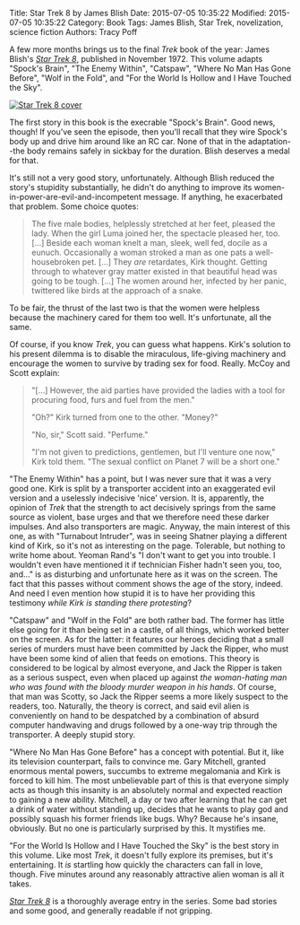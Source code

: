 Title: Star Trek 8 by James Blish
Date: 2015-07-05 10:35:22
Modified: 2015-07-05 10:35:22
Category: Book
Tags: James Blish, Star Trek, novelization, science fiction
Authors: Tracy Poff

A few more months brings us to the final *Trek* book of the year: James Blish's [*Star Trek 8*][trek8amzn], published in November 1972. This volume adapts "Spock's Brain", "The Enemy Within", "Catspaw", "Where No Man Has Gone Before", "Wolf in the Fold", and "For the World Is Hollow and I Have Touched the Sky".

[![Star Trek 8 cover]({filename}images/star-trek-8-cover.jpg)][trek8amzn]

The first story in this book is the execrable "Spock's Brain". Good news, though! If you've seen the episode, then you'll recall that they wire Spock's body up and drive him around like an RC car. None of that in the adaptation--the body remains safely in sickbay for the duration. Blish deserves a medal for that.

It's still not a very good story, unfortunately. Although Blish reduced the story's stupidity substantially, he didn't do anything to improve its women-in-power-are-evil-and-incompetent message. If anything, he exacerbated that problem. Some choice quotes:

> The five male bodies, helplessly stretched at her feet, pleased the lady. When the girl Luma joined her, the spectacle pleased her, too.
> \[...\]
> Beside each woman knelt a man, sleek, well fed, docile as a eunuch. Occasionally a woman stroked a man as one pats a well-housebroken pet.
> \[...\]
> They *are* retardates, Kirk thought. Getting through to whatever gray matter existed in that beautiful head was going to be tough.
> \[...\]
> The women around her, infected by her panic, twittered like birds at the approach of a snake.

To be fair, the thrust of the last two is that the women were helpless because the machinery cared for them too well. It's unfortunate, all the same.

Of course, if you know *Trek*, you can guess what happens. Kirk's solution to his present dilemma is to disable the miraculous, life-giving machinery and encourage the women to survive by trading sex for food. Really. McCoy and Scott explain:

> "\[...\] However, the aid parties have provided the ladies with a tool for procuring food, furs and fuel from the men."
>
> "Oh?" Kirk turned from one to the other. "Money?"
>
> "No, sir," Scott said. "Perfume."
>
> "I'm not given to predictions, gentlemen, but I'll venture one now," Kirk told them. "The sexual conflict on Planet 7 will be a short one."

"The Enemy Within" has a point, but I was never sure that it was a very good one. Kirk is split by a transporter accident into an exaggerated evil version and a uselessly indecisive 'nice' version. It is, apparently, the opinion of *Trek* that the strength to act decisively springs from the same source as violent, base urges and that we therefore need these darker impulses. And also transporters are magic. Anyway, the main interest of this one, as with "Turnabout Intruder", was in seeing Shatner playing a different kind of Kirk, so it's not as interesting on the page. Tolerable, but nothing to write home about. Yeoman Rand's "I don't want to get you into trouble. I wouldn't even have mentioned it if technician Fisher hadn't seen you, too, and..." is as disturbing and unfortunate here as it was on the screen. The fact that this passes without comment shows the age of the story, indeed. And need I even mention how stupid it is to have her providing this testimony *while Kirk is standing there protesting*?

"Catspaw" and "Wolf in the Fold" are both rather bad. The former has little else going for it than being set in a castle, of all things, which worked better on the screen. As for the latter: it features our heroes deciding that a small series of murders must have been committed by Jack the Ripper, who must have been some kind of alien that feeds on emotions. This theory is considered to be logical by almost everyone, and Jack the Ripper is taken as a serious suspect, even when placed up against *the woman-hating man who was found with the bloody murder weapon in his hands*. Of course, that man was Scotty, so Jack the Ripper seems a more likely suspect to the readers, too. Naturally, the theory is correct, and said evil alien is conveniently on hand to be despatched by a combination of absurd computer handwaving and drugs followed by a one-way trip through the transporter. A deeply stupid story.

"Where No Man Has Gone Before" has a concept with potential. But it, like its television counterpart, fails to convince me. Gary Mitchell, granted enormous mental powers, succumbs to extreme megalomania and Kirk is forced to kill him. The most unbelievable part of this is that everyone simply acts as though this insanity is an absolutely normal and expected reaction to gaining a new ability. Mitchell, a day or two after learning that he can get a drink of water without standing up, decides that he wants to play god and possibly squash his former friends like bugs. Why? Because he's insane, obviously. But no one is particularly surprised by this. It mystifies me.

"For the World Is Hollow and I Have Touched the Sky" is the best story in this volume. Like most *Trek*, it doesn't fully explore its premises, but it's entertaining. It *is* startling how quickly the characters can fall in love, though. Five minutes around any reasonably attractive alien woman is all it takes.

[*Star Trek 8*][trek8amzn] is a thoroughly average entry in the series. Some bad stories and some good, and generally readable if not gripping.

[trek8amzn]: http://amzn.to/1dFZZvF
